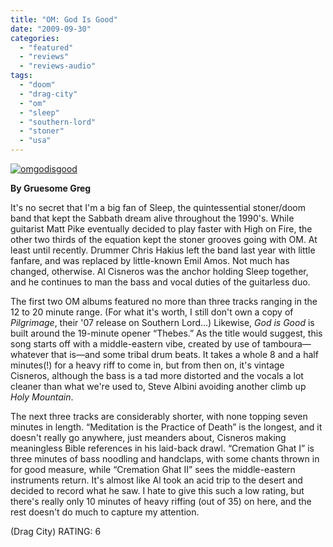 ```yaml
---
title: "OM: God Is Good"
date: "2009-09-30"
categories: 
  - "featured"
  - "reviews"
  - "reviews-audio"
tags: 
  - "doom"
  - "drag-city"
  - "om"
  - "sleep"
  - "southern-lord"
  - "stoner"
  - "usa"
---
```


[![omgodisgood](http://www.hellbound.ca/wp-content/uploads/2009/09/omgodisgood.jpg "omgodisgood")](http://www.hellbound.ca/wp-content/uploads/2009/09/omgodisgood.jpg)

**By Gruesome Greg**

It's no secret that I'm a big fan of Sleep, the quintessential stoner/doom band that kept the Sabbath dream alive throughout the 1990's. While guitarist Matt Pike eventually decided to play faster with High on Fire, the other two thirds of the equation kept the stoner grooves going with OM. At least until recently. Drummer Chris Hakius left the band last year with little fanfare, and was replaced by little-known Emil Amos. Not much has changed, otherwise. Al Cisneros was the anchor holding Sleep together, and he continues to man the bass and vocal duties of the guitarless duo.

The first two OM albums featured no more than three tracks ranging in the 12 to 20 minute range. (For what it's worth, I still don't own a copy of _Pilgrimage_, their '07 release on Southern Lord...) Likewise, _God is Good_ is built around the 19-minute opener “Thebes.” As the title would suggest, this song starts off with a middle-eastern vibe, created by use of tamboura—whatever that is—and some tribal drum beats. It takes a whole 8 and a half minutes(!) for a heavy riff to come in, but from then on, it's vintage Cisneros, although the bass is a tad more distorted and the vocals a lot cleaner than what we're used to, Steve Albini avoiding another climb up _Holy Mountain_.

The next three tracks are considerably shorter, with none topping seven minutes in length. “Meditation is the Practice of Death” is the longest, and it doesn't really go anywhere, just meanders about, Cisneros making meaningless Bible references in his laid-back drawl. “Cremation Ghat I” is three minutes of bass noodling and handclaps, with some chants thrown in for good measure, while “Cremation Ghat II” sees the middle-eastern instruments return. It's almost like Al took an acid trip to the desert and decided to record what he saw. I hate to give this such a low rating, but there's really only 10 minutes of heavy riffing (out of 35) on here, and the rest doesn't do much to capture my attention.

(Drag City) RATING: 6
